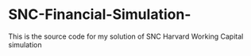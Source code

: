 # SNC-Financial-Simulation-
This is the source code for my solution of 
SNC Harvard Working Capital simulation
